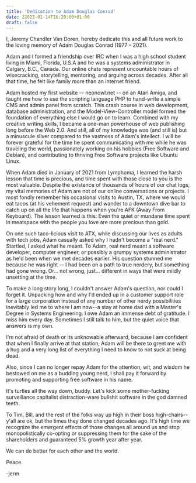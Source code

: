 ```yaml
---
title: 'Dedication to Adam Douglas Conrad'
date: 22023-01-14T16:20:00+01:00
draft: false
---
```


I, Jeremy Chandler Van Doren, hereby dedicate this and all future work to the loving memory of Adam Douglas Conrad (1977 – 2021).

Adam and I formed a friendship over IRC when I was a high school student living in Miami, Florida, U.S.A and he was a systems administrator in Calgary, B.C., Canada. Our online chats represent uncountable hours of wisecracking, storytelling, mentoring, and arguing across decades. After all that time, he felt like family more than an internet friend.

Adam hosted my first website -- neonowl.net -- on an Atari Amiga, and taught me how to use the scripting language PHP to hand-write a simple CMS and admin panel from scratch. This crash course in web development, database administration, and the Model-View-Controller model formed the foundation of everything else I would go on to learn. Combined with my creative writing skills, I became a one-man powerhouse of web publishing long before the Web 2.0. And still, all of my knowledge was (and still is) but a minuscule sliver compared to the vastness of Adam's intellect. I will be forever grateful for the time he spent communicating with me while he was traveling the world, passionately working on his hobbies (Free Software and Debian), and contributing to thriving Free Software projects like Ubuntu Linux.

When Adam died in January of 2021 from Lymphoma, I learned the harsh lesson that time is precious, and time spent with those close to you is the most valuable. Despite the existence of thousands of hours of our chat logs, my vital memories of Adam are not of our online conversations or projects. I most fondly remember his occasional visits to Austin, TX, where we would eat tacos (at his vehement request) and wander to a downtown dive bar to catch up on all the life that happens when you're AFK (Away From Keyboard). The lesson learned is this: Even the quiet or mundane time spent in meatspace with the people you love are more precious than gold.

On one such taco-licious visit to ATX, while discussing our lives as adults with tech jobs, Adam casually asked why I hadn't become a "real nerd." Startled, I asked what he meant. To Adam, real nerd meant a software developer, computer engineer, or possibly a grumpy systems administrator as he'd been when we met decades earlier. His question stunned me because he was right -- I had been on a path to true nerdery, but something had gone wrong. Or... not wrong, just... different in ways that were mildly unsetting at the time.

To make a long story long, I couldn't answer Adam's question, nor could I forget it. Unpacking how and why I'd ended up in a customer support role for a large corporation instead of any number of other nerdy possibilities inevitably led me to where I am now--a stay at home dad with a Master's Degree in Systems Engineering. I owe Adam an immense debt of gratitude. I miss him every day. Sometimes I still talk to him, but the quiet voice that answers is my own.

I'm not afraid of death or its unknowable afterward, because I am confident that when I finally arrive at that station, Adam will be there to greet me with a hug and a very long list of everything I need to know to not suck at being dead.

Also, since I can no longer repay Adam for the attention, wit, and wisdom he bestowed on me as a budding young nerd, I shall pay it forward by promoting and supporting free software in his name.

It's turtles all the way down, buddy. Let's kick some mother-fucking surveillance capitalist distraction-ware bullshit software in the god damned teeth.

To Tim, Bill, and the rest of the folks way up high in their boss high-chairs--y'all are ok, but the times they done changed decades ago. It's high time we recognize the emergent effects of those changes all around us and stop monopolistically co-opting or suppressing them for the sake of the shareholders and guaranteed 5% growth year after year.

We can do better for each other and the world.

Peace.

-jerm
